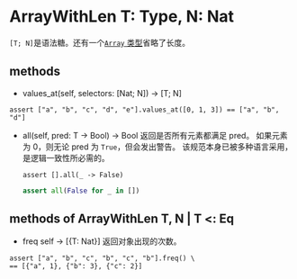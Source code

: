 # ArrayWithLen T: Type, N: Nat

`[T; N]`是语法糖。还有一个[`Array` 类型](./Array.md)省略了长度。

## methods

* values_at(self, selectors: [Nat; N]) -> [T; N]

```erg
assert ["a", "b", "c", "d", "e"].values_at([0, 1, 3]) == ["a", "b", "d"]
```

* all(self, pred: T -> Bool) -> Bool
  返回是否所有元素都满足 pred。
   如果元素为 0，则无论 pred 为 `True`，但会发出警告。
   该规范本身已被多种语言采用，是逻辑一致性所必需的。

  ```erg
  assert [].all(_ -> False)
  ```

  ```python
  assert all(False for _ in [])
  ```

## methods of ArrayWithLen T, N | T <: Eq

* freq self -> [{T: Nat}]
  返回对象出现的次数。

```erg
assert ["a", "b", "c", "b", "c", "b"].freq() \
== [{"a", 1}, {"b": 3}, {"c": 2}]
```
